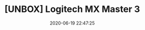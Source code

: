 ---
uuid: mxmaster3-first-impression
title: '[UNBOX] Logitech MX Master 3'
tags:
  - Logitech
categories:
  - IT及Linux綜合
  - 產品心得
thumbnail: https://photos.smugmug.com/Logitech-MX-Master-3/i-ZgZpht3/0/efd55418/X2/DSC_2720-X2.jpg
thumbnailStyles:
  - 'background-position: 0% 50%'
date: 2020-06-19 22:47:25
---